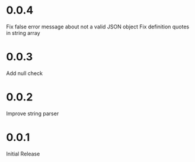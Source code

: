 # 0.0.4
Fix false error message about not a valid JSON object
Fix definition quotes in string array
# 0.0.3
Add null check
# 0.0.2
Improve string parser
# 0.0.1
Initial Release
